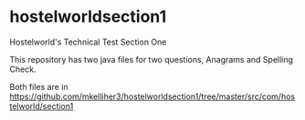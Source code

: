 # hostelworldsection1
Hostelworld's Technical Test Section One

This repository has two java files for two questions, Anagrams and Spelling Check. 

Both files are in https://github.com/mkelliher3/hostelworldsection1/tree/master/src/com/hostelworld/section1
